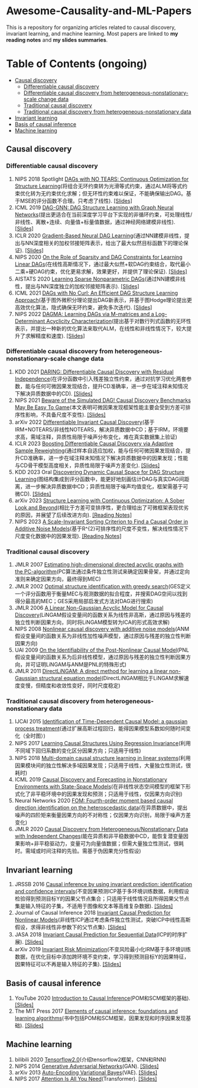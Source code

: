 # Awesome-Causality-and-ML-Papers
This is a repository for organizing articles related to causal discovery, invariant learning, and machine learning. Most papers are linked to **my reading notes** and **my slides summaries**.

# Table of Contents (ongoing)
* [Causal discovery](#causal-discovery)
   * [Differentiable causal discovery](#differentiable-causal-discovery)
   * [Differentiable causal discovery from heterogeneous-nonstationary-scale change data](#differentiable-causal-discovery-from-heterogeneous-nonstationary-scale-change-data)
   * [Traditional causal discovery](#traditional-causal-discovery)
   * [Traditional causal discovery from heterogeneous-nonstationary data](#traditional-causal-discovery-from-heterogeneous-nonstationary-data)
* [Invariant learning](#invariant-learning)
* [Basis of causal inference](#basis-of-causal-inference)
* [Machine learning](#machine-learning)

## Causal discovery

### Differentiable causal discovery
1. NIPS 2018 Spotlight [DAGs with NO TEARS: Continuous Optimization for Structure Learning](https://arxiv.org/abs/1803.01422)(将组合无环约束转为光滑等式约束，通过ALM将等式约束优化转为无约束优化求解；但无环性约束难以保证，不能确保输出DAG。基于MSE的评分函数不合理。只考虑了线性). [[Slides]](https://github.com/huiyang-yi/Awesome-Causality-and-ML-Papers/blob/main/Slides/NOTEARS.pdf)
2. ICML 2019 [DAG-GNN: DAG Structure Learning with Graph Neural Networks](https://arxiv.org/abs/1904.10098)(提出更适合在当前深度学习平台下实现的非循环约束，可处理线性/非线性、离散+连续、向量值+标量值数据，通过神经网络建模非线性). [[Slides]](https://github.com/huiyang-yi/Awesome-Causality-and-ML-Papers/blob/main/Slides/DAG-GNN.pdf)
3. ICLR 2020 [Gradient-Based Neural DAG Learning](https://arxiv.org/abs/1906.02226)(通过NN建模非线性，提出与NN深度相关的加权邻接矩阵表示，给出了最大似然目标函数下的理论保证). [[Slides]](https://github.com/huiyang-yi/Awesome-Causality-and-ML-Papers/blob/main/Slides/GraN-DAG.pdf)
4. NIPS 2020 [On the Role of Sparsity and DAG Constraints for Learning Linear DAGs](https://arxiv.org/abs/2006.10201)(在线性高斯情况下，通过最大似然+软DAG约束结合，取代最小二乘+硬DAG约束，优化更易求解，效果更好，并提供了理论保证). [[Slides]](https://github.com/huiyang-yi/Awesome-Causality-and-ML-Papers/blob/main/Slides/GOLEM.pdf)
5. AISTATS 2020 [Learning Sparse Nonparametric DAGs](https://arxiv.org/abs/1909.13189)(通过NN建模非线性，提出与NN深度独立的加权邻接矩阵表示). [[Slides]](https://github.com/huiyang-yi/Awesome-Causality-and-ML-Papers/blob/main/Slides/NOTEARS-MLP%2BSOB.pdf)
6. ICML 2021 [DAGs with No Curl: An Efficient DAG Structure Learning Approach](https://arxiv.org/abs/2106.07197)(基于图外微积分理论提出DAG新表示，并基于图Hodge理论提出更高效优化算法，隐式确保无环约束，避免多次迭代). [[Slides]](https://github.com/huiyang-yi/Awesome-Causality-and-ML-Papers/blob/main/Slides/NoCurl.pdf)
7. NIPS 2022 [DAGMA: Learning DAGs via M-matrices and a Log-Determinant Acyclicity Characterization](https://arxiv.org/abs/2209.08037)(提出基于对数行列式函数的无环性表示，并提出一种新的优化算法来取代ALM，在线性和非线性情况下，较大提升了求解精度和速度). [[Slides]](https://github.com/huiyang-yi/Awesome-Causality-and-ML-Papers/blob/main/Slides/DAGMA.pdf)

### Differentiable causal discovery from heterogeneous-nonstationary-scale change data
1. KDD 2021 [DARING: Differentiable Causal Discovery with Residual Independence](https://dl.acm.org/doi/10.1145/3447548.3467439)(在评分函数中引入残差独立性约束，通过对抗学习优化两套参数，能与任何可微因果发现结合，提升CD准确率，进一步在域注释未知情况下解决异质数据中的CD). [[Slides]](https://github.com/huiyang-yi/Awesome-Causality-and-ML-Papers/blob/main/Slides/DARING.pdf)
2. NIPS 2021 [Beware of the Simulated DAG! Causal Discovery Benchmarks May Be Easy To Game](https://arxiv.org/abs/2102.13647)(本文表明可微因果发现框架性能主要会受到方差可排序性影响，不具备尺度不变性). [[Slides]](https://github.com/huiyang-yi/Awesome-Causality-and-ML-Papers/blob/main/Slides/Varsortability.pdf)
3. arXiv 2022 [Differentiable Invariant Causal Discovery](https://arxiv.org/abs/2205.15638)(基于IRM+NOTEARS/非线性NOTEARS，解决异质数据中CD；基于IRM，环境要求高，需域注释，异质性局限于噪声分布变化，难在真实数据集上验证)
4. ICLR 2023 [Boosting Differentiable Causal Discovery via Adaptive Sample Reweighting](https://arxiv.org/abs/2303.03187)(通过样本自适应加权，能与任何可微因果发现结合，提升CD准确率，进一步在域注释未知情况下解决异质数据中的因果发现；性能与CD骨干模型高度相关，异质性局限于噪声方差变化). [[Slides]](https://github.com/huiyang-yi/Awesome-Causality-and-ML-Papers/blob/main/Slides/ReScore.pdf)
5. KDD 2023 Oral [Discovering Dynamic Causal Space for DAG Structure Learning](https://arxiv.org/abs/2306.02822)(图结构集成到评分函数中，能更好地刻画估计DAG与真实DAG间距离，进一步解决异质数据中CD；异质性局限于噪声均值变化，框架需基于可微CD). [[Slides]](https://github.com/huiyang-yi/Awesome-Causality-and-ML-Papers/blob/main/Slides/CASPER.pdf)
6. arXiv 2023 [Structure Learning with Continuous Optimization: A Sober Look and Beyond](https://arxiv.org/abs/2304.02146)(相比于方差可变排序性，更合理给出了可微框架表现优劣的原因，并展望了后续改进方向). [[Reading Notes]](https://zhuanlan.zhihu.com/p/674880782) 
7. NIPS 2023 [A Scale-Invariant Sorting Criterion to Find a Causal Order in Additive Noise Models](https://arxiv.org/abs/2303.18211)(基于R^{2}可排序性的尺度不变性，解决线性情况下尺度变化数据中的因果发现). [[Reading Notes]](https://zhuanlan.zhihu.com/p/673527734) 
   

### Traditional causal discovery
1. JMLR 2007 [Estimating high-dimensional directed acyclic graphs with the PC-algorithm](https://arxiv.org/abs/math/0510436)(PC算法通过条件独立性测试来确定因果骨架，并通过定向准则来确定因果方向，最终得到MEC)
2. JMLR 2002 [Optimal structure identification with greedy search](https://dl.acm.org/doi/10.1162/153244303321897717)(GES定义一个评分函数用于衡量MEC与观测数据的拟合程度，并搜索DAG空间以找到得分最高的MEC；GES采用局部启发式方法对DAG进行搜索)
3. JMLR 2006 [A Linear Non-Gaussian Acyclic Model for Causal Discovery](https://dl.acm.org/doi/10.5555/1248547.1248619)(LiNGAM假设变量间的函数关系为线性非高斯，通过原因与残差的独立性判断因果方向，同时将LiNGAM模型转为ICA的形式高效求解)
4. NIPS 2008 [Nonlinear causal discovery with additive noise models](https://arxiv.org/abs/2206.06243)(ANM假设变量间的函数关系为非线性加性噪声模型，通过原因与残差的独立性判断因果方向)
5. UAI 2009 [On the Identifiability of the Post-Nonlinear Causal Model](https://arxiv.org/abs/1205.2599)(PNL假设变量间的函数关系为后非线性模型，通过原因与残差的独立性判断因果方向，并可证明LiNGAM与ANM是PNL的特殊形式)
6. JMLR 2011 [DirectLiNGAM: A direct method for learning a linear non-Gaussian structural equation model](https://arxiv.org/abs/1101.2489)(DirectLiNGAM相比于LiNGAM求解速度变慢，但精度和收敛性变好，同时尺度稳定)

### Traditional causal discovery from heterogeneous-nonstationary data
1. IJCAI 2015 [Identification of Time-Dependent Causal Model: a gaussian process treatment](https://dl.acm.org/doi/10.5555/2832581.2832745)(通过扩展高斯过程回归，能得因果模型系数如何随时间变化（全时图）)
2. NIPS 2017 [Learning Causal Structures Using Regression Invariance](https://arxiv.org/abs/1705.09644)(利用不同域下回归系数的变化区分因果方向；只适用于线性)
3. NIPS 2018 [Multi-domain causal structure learning in linear systems](https://dl.acm.org/doi/10.5555/3327345.3327524)(利用因果模块间的独立性解决多域因果发现；只适用于线性，大量独立性测试，很耗时)
4. ICML 2019 [Causal Discovery and Forecasting in Nonstationary Environments with State-Space Models](https://arxiv.org/abs/1905.10857)(在非线性状态空间模型的框架下形式化了非平稳环境中的因果发现和预测；只适用于线性，仅因果方向识别)
5. Neural Networks 2020 [FOM: Fourth-order moment based causal direction identification on the heteroscedastic data](https://dl.acm.org/doi/abs/10.1016/j.neunet.2020.01.006)(在异质数据中，提出噪声的四阶矩来衡量因果方向的不对称性；仅因果方向识别，局限于噪声方差变化)
6. JMLR 2020 [Causal Discovery from Heterogeneous/Nonstationary Data with Independent Changes](https://arxiv.org/abs/1903.01672)(能在异质和非平稳数据中CD，能恢复潜变量因果影响+非平稳驱动力，变量可为向量值数据；但需大量独立性测试，很耗时。需域或时间注释的先验。需基于伪因果充分性假设)

## Invariant learning

1. JRSSB 2016 [Causal inference by using invariant prediction: identification and confidence intervals](https://arxiv.org/abs/1501.01332)(不变因果预测ICP基于多环境训练数据，利用假设检验得到预测目标Y的因果父节点集合；只适用于线性情况且所得因果父节点集是输入特征的子集，不适用于图像和文本等高维复杂数据). [[Slides]](https://github.com/huiyang-yi/Awesome-Causality-and-ML-Papers/blob/main/Slides/ICP.pdf)
2. Journal of Causal Inference 2018 [Invariant Causal Prediction for Nonlinear Models](https://arxiv.org/abs/1706.08576)(非线性ICP通过考虑条件独立性测试，突破ICP中线性高斯假设，求得非线性非参数下的父节点集). [[Slides]](https://github.com/huiyang-yi/Awesome-Causality-and-ML-Papers/blob/main/Slides/非线性ICP.pdf)
3. JASA 2018 [Invariant Causal Prediction for Sequential Data](https://arxiv.org/abs/1706.08058)(ICP的时序扩展). [[Slides]](https://github.com/huiyang-yi/Awesome-Causality-and-ML-Papers/blob/main/Slides/时序ICP.pdf)
4. arXiv 2019 [Invariant Risk Minimization](https://arxiv.org/abs/1907.02893)(不变风险最小化IRM基于多环境训练数据，在优化目标中添加跨环境不变约束，学习得到预测目标Y的因果特征，因果特征可以不再是输入特征的子集). [[Slides]](https://github.com/huiyang-yi/Awesome-Causality-and-ML-Papers/blob/main/Slides/IRM.pdf)

## Basis of causal inference

1. YouTube 2020 [Introduction to Causal Inference](https://www.bradyneal.com/causal-inference-course)(POM和SCM框架的基础). [[Slides]](https://github.com/huiyang-yi/Awesome-Causality-and-ML-Papers/blob/main/Slides/Basis%20of%20causal%20inference.pdf)
2. The MIT Press 2017 [Elements of causal inference: foundations and learning algorithms](https://library.oapen.org/bitstream/id/056a11be-ce3a-44b9-8987-a6c68fce8d9b/11283.pdf)(书中包括POM和SCM框架，因果发现和时序因果发现基础). [[Slides]](https://github.com/huiyang-yi/Awesome-Causality-and-ML-Papers/blob/main/Slides/The%20basis%20of%20causal%20discovery%20from%20time%20series%20data.pdf)

## Machine learning
1. bilibili 2020 [Tensorflow2.0](https://www.bilibili.com/video/BV1B7411L7Qt/?spm_id_from=333.999.0.0&vd_source=618b3a1cb488e3aeed9429a4fc8d9a65)(介绍tensorflow2框架，CNN和RNN)
2. NIPS 2014 [Generative Adversarial Networks](https://arxiv.org/abs/1406.2661)(GAN). [[Slides]](https://github.com/huiyang-yi/Awesome-Causality-and-ML-Papers/blob/main/Slides/GAN.pdf)
3. arXiv 2013 [Auto-Encoding Variational Bayes](https://arxiv.org/abs/1312.6114)(VAE). [[Slides]](https://github.com/huiyang-yi/Awesome-Causality-and-ML-Papers/blob/main/Slides/VAE.pdf)
4. NIPS 2017 [Attention Is All You Need](https://arxiv.org/abs/1706.03762)(Transformer). [[Slides]](https://github.com/huiyang-yi/Awesome-Causality-and-ML-Papers/blob/main/Slides/Transformer.pdf)



